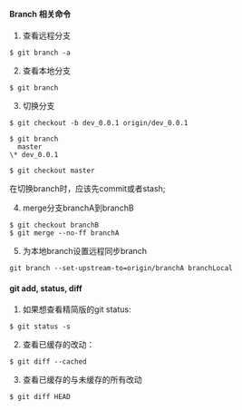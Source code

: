 #### Branch 相关命令
1. 查看远程分支
```
$ git branch -a
```
2. 查看本地分支
```
$ git branch
```
3. 切换分支
```
$ git checkout -b dev_0.0.1 origin/dev_0.0.1
```
```
$ git branch
  master
\* dev_0.0.1
```
```
$ git checkout master
```
在切换branch时，应该先commit或者stash;

4. merge分支branchA到branchB
```
$ git checkout branchB
$ git merge --no-ff branchA
```

5. 为本地branch设置远程同步branch
```
git branch --set-upstream-to=origin/branchA branchLocal
```

#### git add, status, diff

1. 如果想查看精简版的git status:
```
$ git status -s
```
2. 查看已缓存的改动：
```
$ git diff --cached
```
3. 查看已缓存的与未缓存的所有改动
```
$ git diff HEAD
```
